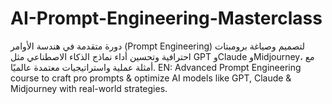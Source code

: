# AI-Prompt-Engineering-Masterclass
دورة متقدمة في هندسة الأوامر (Prompt Engineering) لتصميم وصياغة برومبتات احترافية وتحسين أداء نماذج الذكاء الاصطناعي مثل GPT وClaude وMidjourney، مع أمثلة عملية واستراتيجيات معتمدة عالميًا. EN: Advanced Prompt Engineering course to craft pro prompts &amp; optimize AI models like GPT, Claude &amp; Midjourney with real-world strategies.
